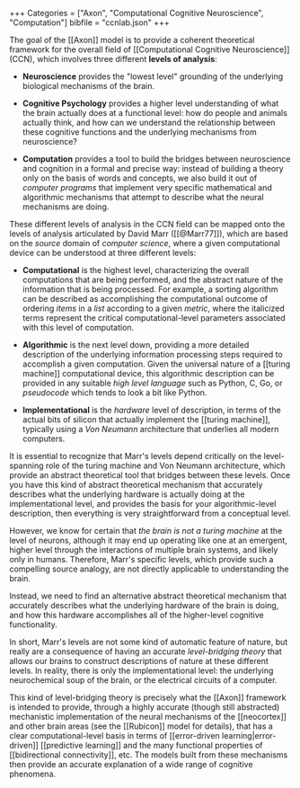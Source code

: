 +++
Categories = ["Axon", "Computational Cognitive Neuroscience", "Computation"]
bibfile = "ccnlab.json"
+++

The goal of the [[Axon]] model is to provide a coherent theoretical framework for the overall field of [[Computational Cognitive Neuroscience]] (CCN), which involves three different **levels of analysis**:

* **Neuroscience** provides the "lowest level" grounding of the underlying biological mechanisms of the brain.

* **Cognitive Psychology** provides a higher level understanding of what the brain actually does at a functional level: how do people and animals actually think, and how can we understand the relationship between these cognitive functions and the underlying mechanisms from neuroscience?

* **Computation** provides a tool to build the bridges between neuroscience and cognition in a formal and precise way: instead of building a theory only on the basis of words and concepts, we also build it out of _computer programs_ that implement very specific mathematical and algorithmic mechanisms that attempt to describe what the neural mechanisms are doing.

These different levels of analysis in the CCN field can be mapped onto the levels of analysis articulated by David Marr ([[@Marr77]]), which are based on the _source_ domain of _computer science_, where a given computational device can be understood at three different levels:

* **Computational** is the highest level, characterizing the overall computations that are being performed, and the abstract nature of the information that is being processed. For example, a sorting algorithm can be described as accomplishing the computational outcome of ordering _items_ in a _list_ according to a given _metric_, where the italicized terms represent the critical computational-level parameters associated with this level of computation.

* **Algorithmic** is the next level down, providing a more detailed description of the underlying information processing steps required to accomplish a given computation. Given the universal nature of a [[turing machine]] computational device, this algorithmic description can be provided in any suitable _high level language_ such as Python, C, Go, or _pseudocode_ which tends to look a bit like Python.

* **Implementational** is the _hardware_ level of description, in terms of the actual bits of silicon that  actually implement the [[turing machine]], typically using a _Von Neumann_ architecture that underlies all modern computers.

It is essential to recognize that Marr's levels depend critically on the level-spanning role of the turing machine and Von Neumann architecture, which provide an abstract theoretical tool that bridges between these levels. Once you have this kind of abstract theoretical mechanism that accurately describes what the underlying hardware is actually doing at the implementational level, and provides the basis for your algorithmic-level description, then everything is very straightforward from a conceptual level.

However, we know for certain that _the brain is not a turing machine_ at the level of neurons, although it may end up operating like one at an emergent, higher level through the interactions of multiple brain systems, and likely only in humans. Therefore, Marr's specific levels, which provide such a compelling source analogy, are not directly applicable to understanding the brain.

Instead, we need to find an alternative abstract theoretical mechanism that accurately describes what the underlying hardware of the brain is doing, and how this hardware accomplishes all of the higher-level cognitive functionality.

In short, Marr's levels are not some kind of automatic feature of nature, but really are a consequence of having an accurate _level-bridging theory_ that allows our brains to construct descriptions of nature at these different levels. In reality, there is only the implementational level: the underlying neurochemical soup of the brain, or the electrical circuits of a computer.

This kind of level-bridging theory is precisely what the [[Axon]] framework is intended to provide, through a highly accurate (though still abstracted) mechanistic implementation of the neural mechanisms of the [[neocortex]] and other brain areas (see the [[Rubicon]] model for details), that has a clear computational-level basis in terms of [[error-driven learning|error-driven]] [[predictive learning]] and the many functional properties of [[bidirectional connectivity]], etc. The models built from these mechanisms then provide an accurate explanation of a wide range of cognitive phenomena.


